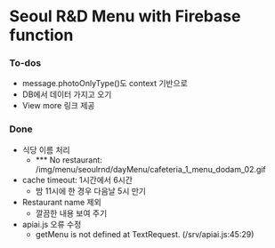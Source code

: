 # Seoul R&D Menu with Firebase function

### To-dos
- message.photoOnlyType()도 context 기반으로
- DB에서 데이터 가지고 오기
- View more 링크 제공

### Done
- 식당 이름 처리
  - *** No restaurant: /img/menu/seoulrnd/dayMenu/cafeteria_1_menu_dodam_02.gif 
- cache timeout: 1시간에서 6시간
  - 밤 11시에 한 경우 다음날 5시 만기
- Restaurant name 제외
  - 깔끔한 내용 보여 주기
- apiai.js 오류 수정
  - getMenu is not defined at TextRequest.<anonymous> (/srv/apiai.js:45:29) 
